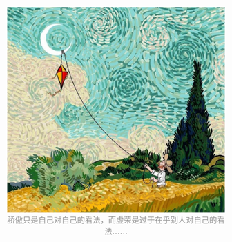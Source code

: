 <div align="center"><img src="./image/梵高.jpeg"/></div>

<center><font color="#969696" face="宋体" size=4> 骄傲只是自己对自己的看法，而虚荣是过于在乎别人对自己的看法……</font></center>

